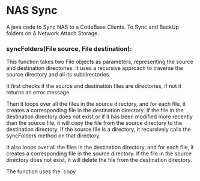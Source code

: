 # NAS Sync  
A java code to Sync NAS to a CodeBase Clients. To Sync and BackUp folders on A Network Attach Storage. 

### syncFolders(File source, File destination):  
This function takes two File objects as parameters, representing the source and destination directories. It uses a recursive approach to traverse the source directory and all its subdirectories.  

It first checks if the source and destination files are directories, if not it returns an error message.  

Then it loops over all the files in the source directory, and for each file, it creates a corresponding file in the destination directory. If the file in the destination directory does not exist or if it has been modified more recently than the source file, it will copy the file from the source directory to the destination directory. If the source file is a directory, it recursively calls the syncFolders method on that directory.  

It also loops over all the files in the destination directory, and for each file, it creates a corresponding file in the source directory. If the file in the source directory does not exist, it will delete the file from the destination directory.

The function uses the `copy  
